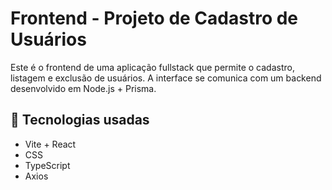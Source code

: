 # Frontend - Projeto de Cadastro de Usuários

Este é o frontend de uma aplicação fullstack que permite o cadastro, listagem e exclusão de usuários. A interface se comunica com um backend desenvolvido em Node.js + Prisma.

## 🚀 Tecnologias usadas

- Vite + React
- CSS
- TypeScript
- Axios

